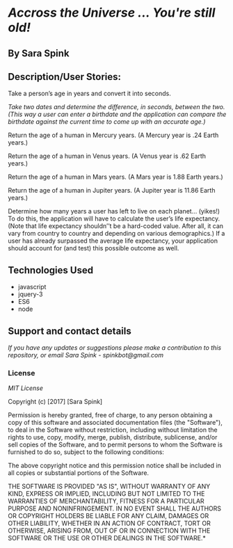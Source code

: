 # _Accross the Universe ... You're still old!_
## By Sara Spink
## Description/User Stories:

Take a person’s age in years and convert it into seconds.

_Take two dates and determine the difference, in seconds, between the two. (This way a user can enter a birthdate and the application can compare the birthdate against the current time to come up with an accurate age.)_

Return the age of a human in Mercury years. (A Mercury year is .24 Earth years.)

Return the age of a human in Venus years. (A Venus year is .62 Earth years.)

Return the age of a human in Mars years. (A Mars year is 1.88 Earth years.)

Return the age of a human in Jupiter years. (A Jupiter year is 11.86 Earth years.)

Determine how many years a user has left to live on each planet… (yikes!) To do this, the application will have to calculate the user’s life expectancy. (Note that life expectancy shouldn’’t be a hard-coded value. After all, it can vary from country to country and depending on various demographics.)
If a user has already surpassed the average life expectancy, your application should account for (and test) this possible outcome as well.

## Technologies Used
- javascript
- jquery-3
- ES6
- node

## Support and contact details

_If you have any updates or suggestions please make a contribution to this repository, or email Sara Spink - spinkbot@gmail.com_

### License

_MIT License_

Copyright (c) [2017] [Sara Spink]

Permission is hereby granted, free of charge, to any person obtaining a copy of this software and associated documentation files (the "Software"), to deal in the Software without restriction, including without limitation the rights to use, copy, modify, merge, publish, distribute, sublicense, and/or sell copies of the Software, and to permit persons to whom the Software is furnished to do so, subject to the following conditions:

The above copyright notice and this permission notice shall be included in all copies or substantial portions of the Software.

THE SOFTWARE IS PROVIDED "AS IS", WITHOUT WARRANTY OF ANY KIND, EXPRESS OR IMPLIED, INCLUDING BUT NOT LIMITED TO THE WARRANTIES OF MERCHANTABILITY, FITNESS FOR A PARTICULAR PURPOSE AND NONINFRINGEMENT. IN NO EVENT SHALL THE AUTHORS OR COPYRIGHT HOLDERS BE LIABLE FOR ANY CLAIM, DAMAGES OR OTHER LIABILITY, WHETHER IN AN ACTION OF CONTRACT, TORT OR OTHERWISE, ARISING FROM, OUT OF OR IN CONNECTION WITH THE SOFTWARE OR THE USE OR OTHER DEALINGS IN THE SOFTWARE.*
